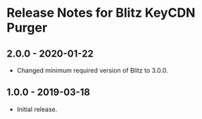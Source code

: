 # Release Notes for Blitz KeyCDN Purger

## 2.0.0 - 2020-01-22
- Changed minimum required version of Blitz to 3.0.0.

## 1.0.0 - 2019-03-18
- Initial release.
